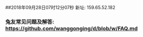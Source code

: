 ##2018年09月28日07时12分07秒 新址: 159.65.52.182
### 兔友常见问题及解答: https://github.com/wanggonging/d/blob/w/FAQ.md
